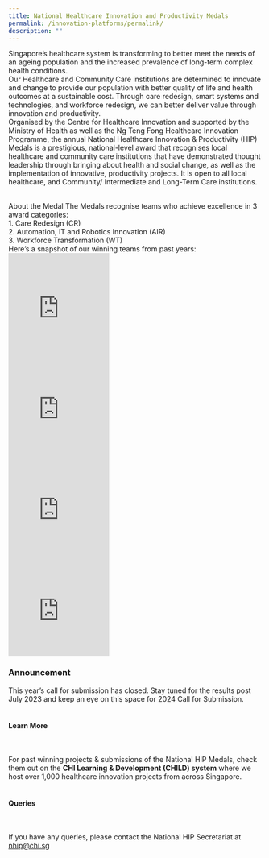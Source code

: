 ```yaml
---
title: National Healthcare Innovation and Productivity Medals
permalink: /innovation-platforms/permalink/
description: ""
---
```

Singapore’s healthcare system is transforming to better meet the needs of an ageing population and the increased prevalence of long-term complex health conditions. <br>
Our Healthcare and Community Care institutions are determined to innovate and change to provide our population with better quality of life and health outcomes at a sustainable cost. Through care redesign, smart systems and technologies, and workforce redesign, we can better deliver value through innovation and productivity.<br>
Organised by the Centre for Healthcare Innovation and supported by the Ministry of Health as well as the Ng Teng Fong Healthcare Innovation Programme, the annual National Healthcare Innovation &amp; Productivity (HIP) Medals is a prestigious, national-level award that recognises local healthcare and community care institutions that have demonstrated thought leadership through bringing about health and social change, as well as the implementation of innovative, productivity projects. It is open to all local healthcare, and Community/ Intermediate and Long-Term Care institutions.

<br>
 	About the Medal 
The Medals recognise teams who achieve excellence in 3 award categories:
<br>1.	Care Redesign (CR)
<br>2.	Automation, IT and Robotics Innovation (AIR)
<br>3.	Workforce Transformation (WT)

<br>
Here’s a snapshot of our winning teams from past years:
<div class="row">
<div class="col"> 
<iframe width="200" height="200" src="https://www.youtube.com/embed/0y7M_8a_7CI" title="YouTube video player" frameborder="0" allow="accelerometer; autoplay; clipboard-write; encrypted-media; gyroscope; picture-in-picture; web-share" allowfullscreen=""></iframe>
	</div>
<div class="col"> 
<iframe width="200" height="200" src="https://www.youtube.com/embed/UFKoedLOhV4" title="YouTube video player" frameborder="0" allow="accelerometer; autoplay; clipboard-write; encrypted-media; gyroscope; picture-in-picture; web-share" allowfullscreen=""></iframe>
	</div>

<div class="col"> 
<iframe width="200" height="200" src="https://www.youtube.com/embed/DZ1uk_0DeKg" title="YouTube video player" frameborder="0" allow="accelerometer; autoplay; clipboard-write; encrypted-media; gyroscope; picture-in-picture; web-share" allowfullscreen=""></iframe>
</div>

<div class="col"> 
<iframe width="200" height="200" src="https://www.youtube.com/embed/AAYelEYxNA0" title="YouTube video player" frameborder="0" allow="accelerometer; autoplay; clipboard-write; encrypted-media; gyroscope; picture-in-picture; web-share" allowfullscreen=""></iframe>
	</div>
	</div>
	

<h3>Announcement</h3>

This year’s call for submission has closed. Stay tuned for the results post July 2023 and keep an eye on this space for 2024 Call for Submission. <br><br>

<h4>Learn More</h4> <br>

For past winning projects &amp; submissions of the National HIP Medals, check them out on the <b>CHI Learning &amp; Development (CHILD) system</b> where we host over 1,000 healthcare innovation projects from across Singapore.<br><br>

<h4>Queries</h4><br>

If you have any queries, please contact the National HIP Secretariat at nhip@chi.sg
